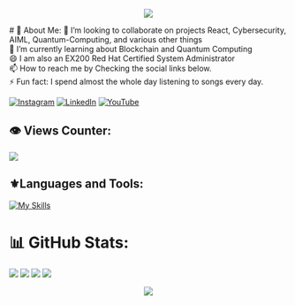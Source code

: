 <p align="center">
     <img src="https://capsule-render.vercel.app/api?type=waving&text=HELLO%20THERE&height=150&section=header&theme=gruvbox"/>
</p>
# 💫 About Me:
🤝 I’m looking to collaborate on projects React, Cybersecurity, AIML, Quantum-Computing, and various other things <br>🌱 I’m currently learning about Blockchain and Quantum Computing <br>😄 I am also an EX200 Red Hat Certified System Administrator<br>📫 How to reach me by Checking the social links below.<br>⚡ Fun fact: I spend almost the whole day listening to songs every day.<br>

[![Instagram](https://img.shields.io/badge/Instagram-%23E4405F.svg?logo=Instagram&logoColor=white&style=for-the-badge)](https://instagram.com/navaneetrrao) [![LinkedIn](https://img.shields.io/badge/LinkedIn-%230077B5.svg?logo=linkedin&logoColor=white&style=for-the-badge)](https://linkedin.com/in/navaneet-r-rao) [![YouTube](https://img.shields.io/badge/YouTube-%23FF0000.svg?logo=YouTube&logoColor=white&style=for-the-badge)](https://youtube.com/@navaneetrrao) 

## 👁️ Views Counter:
![](https://komarev.com/ghpvc/?username=navaneet-rao&color=378805&style=for-the-badge)

## ⚜️Languages and Tools:
[![My Skills](https://skills.thijs.gg/icons?i=html,css,tailwind,js,react,vite,ts,next,expressjs,nodejs,mongodb,firebase,md,git,github,vscode,jest,postman,docker,redhat,openshift,neovim,lua,java)](#)

# 📊 GitHub Stats:
![](https://github-readme-stats.vercel.app/api?username=navaneet-rao&theme=gruvbox&hide_border=true&include_all_commits=true&count_private=true) 
![](https://github-readme-stats.vercel.app/api/top-langs/?username=navaneet-rao&theme=gruvbox&hide_border=true&include_all_commits=true&count_private=true&layout=donut) 
![](https://quotes-github-readme.vercel.app/api?type=horizontal&theme=gruvbox)
![](https://github-readme-streak-stats.herokuapp.com/?user=navaneet-rao&theme=gruvbox&hide_border=true) 
<p align="center">
     <img src="https://capsule-render.vercel.app/api?type=waving&height=150&section=footer&theme=gruvbox"/>
</p>
